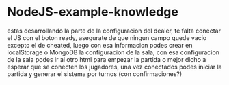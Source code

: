# NodeJS-example-knowledge

estas desarrollando la parte de la configuracion del dealer, te falta conectar el JS con el boton ready, asegurate de que ningun campo quede vacio excepto el de cheated, luego con esa informacion podes crear en localStorage o MongoDB la configuracion de la sala, con esa configuracion de la sala podes ir al otro html para empezar la partida o mejor dicho a esperar que se conecten los jugadores, una vez conectados podes iniciar la partida y generar el sistema por turnos (con confirmaciones?)
